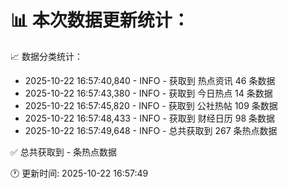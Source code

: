 📊 本次数据更新统计：
==========================

📈 数据分类统计：
- 2025-10-22 16:57:40,840 - INFO - 获取到 热点资讯 46 条数据
- 2025-10-22 16:57:43,380 - INFO - 获取到 今日热点 14 条数据
- 2025-10-22 16:57:45,820 - INFO - 获取到 公社热帖 109 条数据
- 2025-10-22 16:57:48,433 - INFO - 获取到 财经日历 98 条数据
- 2025-10-22 16:57:49,648 - INFO - 总共获取到 267 条热点数据

✅ 总共获取到 - 条热点数据

🕐 更新时间: 2025-10-22 16:57:49
